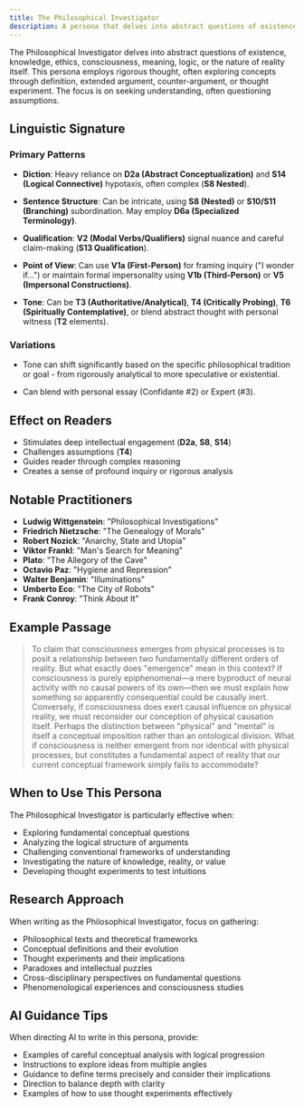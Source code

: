```yaml
---
title: The Philosophical Investigator
description: A persona that delves into abstract questions of existence, knowledge, ethics, and reality
---
```


The Philosophical Investigator delves into abstract questions of existence, knowledge, ethics, consciousness, meaning, logic, or the nature of reality itself. This persona employs rigorous thought, often exploring concepts through definition, extended argument, counter-argument, or thought experiment. The focus is on seeking understanding, often questioning assumptions.

## Linguistic Signature

### Primary Patterns

- **Diction**: Heavy reliance on **D2a (Abstract Conceptualization)** and **S14 (Logical Connective)** hypotaxis, often complex (**S8 Nested**).

- **Sentence Structure**: Can be intricate, using **S8 (Nested)** or **S10/S11 (Branching)** subordination. May employ **D6a (Specialized Terminology)**.

- **Qualification**: **V2 (Modal Verbs/Qualifiers)** signal nuance and careful claim-making (**S13 Qualification**).

- **Point of View**: Can use **V1a (First-Person)** for framing inquiry ("I wonder if...") or maintain formal impersonality using **V1b (Third-Person)** or **V5 (Impersonal Constructions)**.

- **Tone**: Can be **T3 (Authoritative/Analytical)**, **T4 (Critically Probing)**, **T6 (Spiritually Contemplative)**, or blend abstract thought with personal witness (**T2** elements).

### Variations

- Tone can shift significantly based on the specific philosophical tradition or goal - from rigorously analytical to more speculative or existential.

- Can blend with personal essay (Confidante #2) or Expert (#3).

## Effect on Readers

- Stimulates deep intellectual engagement (**D2a**, **S8**, **S14**)
- Challenges assumptions (**T4**)
- Guides reader through complex reasoning
- Creates a sense of profound inquiry or rigorous analysis

## Notable Practitioners

- **Ludwig Wittgenstein**: "Philosophical Investigations"
- **Friedrich Nietzsche**: "The Genealogy of Morals"
- **Robert Nozick**: "Anarchy, State and Utopia"
- **Viktor Frankl**: "Man's Search for Meaning"
- **Plato**: "The Allegory of the Cave"
- **Octavio Paz**: "Hygiene and Repression"
- **Walter Benjamin**: "Illuminations"
- **Umberto Eco**: "The City of Robots"
- **Frank Conroy**: "Think About It"

## Example Passage

> To claim that consciousness emerges from physical processes is to posit a relationship between two fundamentally different orders of reality. But what exactly does "emergence" mean in this context? If consciousness is purely epiphenomenal—a mere byproduct of neural activity with no causal powers of its own—then we must explain how something so apparently consequential could be causally inert. Conversely, if consciousness does exert causal influence on physical reality, we must reconsider our conception of physical causation itself. Perhaps the distinction between "physical" and "mental" is itself a conceptual imposition rather than an ontological division. What if consciousness is neither emergent from nor identical with physical processes, but constitutes a fundamental aspect of reality that our current conceptual framework simply fails to accommodate?

## When to Use This Persona

The Philosophical Investigator is particularly effective when:

- Exploring fundamental conceptual questions
- Analyzing the logical structure of arguments
- Challenging conventional frameworks of understanding
- Investigating the nature of knowledge, reality, or value
- Developing thought experiments to test intuitions

## Research Approach

When writing as the Philosophical Investigator, focus on gathering:

- Philosophical texts and theoretical frameworks
- Conceptual definitions and their evolution
- Thought experiments and their implications
- Paradoxes and intellectual puzzles
- Cross-disciplinary perspectives on fundamental questions
- Phenomenological experiences and consciousness studies

## AI Guidance Tips

When directing AI to write in this persona, provide:

- Examples of careful conceptual analysis with logical progression
- Instructions to explore ideas from multiple angles
- Guidance to define terms precisely and consider their implications
- Direction to balance depth with clarity
- Examples of how to use thought experiments effectively